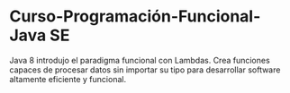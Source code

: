 # Curso-Programación-Funcional-Java SE
 Java 8 introdujo el paradigma funcional con Lambdas. Crea funciones capaces de procesar datos sin importar su tipo para desarrollar software altamente eficiente y funcional. 
